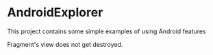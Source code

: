 # AndroidExplorer
This project contains some simple examples of using Android features

Fragment's view does not get destroyed.